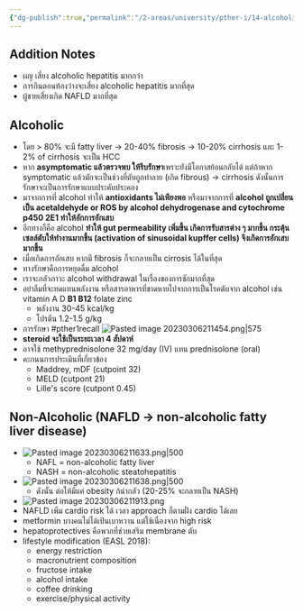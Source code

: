 ```yaml
---
{"dg-publish":true,"permalink":"/2-areas/university/pther-i/14-alcoholic-hepatitis/","created":"2023-03-06T21:00:17.342+07:00","updated":"2025-10-06T19:51:26.774+07:00"}
---
```


## Addition Notes
- ผญ เสี่ยง alcoholic hepatitis มากกว่า
- การกินตอนท้องว่างจะเสี่ยง alcoholic hepatitis มากที่สุด
- ผู้ชายเสี่ยงเกิด NAFLD มากที่สุด

## Alcoholic
- โดย > 80% จะมี fatty liver -> 20-40% fibrosis -> 10-20% cirrhosis และ 1-2% of cirrhosis จะเป็น HCC
- หาก **asymptomatic แล้วตรวจพบ ให้รีบรักษา**เพราะยังมีโอกาสย้อนกลับได้ แต่ถ้าหาก symptomatic แล้วมักจะเป็นช่วงที่ตับถูกทำลาย (เกิด fibrous) -> cirrhosis ดังนั้นการรักษาจะเป็นการรักษาแบบประคับประคอง
- มาจากการที่ alcohol ทำให้ **antioxidants ไม่เพียงพอ** หรือมาจากการที่ **alcohol ถูกเปลี่ยนเป็น acetaldehyde or ROS by alcohol dehydrogenase and cytochrome p450 2E1 ทำให้อักการอักเสบ**
- อีกทางก็คือ alcohol **ทำให้ gut permeability เพิ่มขึ้น เกิดการรับสารต่าง ๆ มากขึ้น กระตุ้นเซลล์ตับให้ทำงานมากขึ้น (activation of sinusoidal kupffer cells) จึงเกิดการอักเสบมากขึ้น**
- เมื่อเกิดการอักเสบ หากมี fibrosis ก็จะกลายเป็น cirrosis ได้ในที่สุด
- ทางรักษาคือการหยุดดื่ม alcohol 
- เราจะกลัวภาวะ alcohol withdrawal ในเรื่องของการชักมากที่สุด
- อย่าลืมที่จะทดแทนพลังงาน หรือสารอาหารที่ขาดหายไปจากการเป็นโรคตับจาก alcohol เช่น vitamin A D **B1 B12** folate zinc
	- พลังงาน 30-45 kcal/kg
	- โปรตีน 1.2-1.5 g/kg
- การรักษา #pther1recall 
![Pasted image 20230306211454.png|575](/img/user/3%20Resources/Attachment/Pasted%20image%2020230306211454.png)
- **steroid จะใช้เป็นระยะเวลา 4 สัปดาห์**
- อาจใช้ methyprednisolone 32 mg/day (IV) แทน prednisolone (oral)
- คะกนนการประเมินที่เกี่ยวข้อง
	- Maddrey, mDF (cutpoint 32)
	- MELD (cutpont 21)
	- Lille's score (cutpont 0.45)

## Non-Alcoholic (NAFLD -> non-alcoholic fatty liver disease)
- ![Pasted image 20230306211633.png|500](/img/user/3%20Resources/Attachment/Pasted%20image%2020230306211633.png)
	- NAFL = non-alcoholic fatty liver
	- NASH = non-alcoholic steatohepatitis
- ![Pasted image 20230306211638.png|500](/img/user/3%20Resources/Attachment/Pasted%20image%2020230306211638.png)
	- ดังนั้น ต่อให้มีแค่ obesity ก้น่ากลัว (20-25% จะกลายเป็น NASH)
- ![Pasted image 20230306211913.png](/img/user/3%20Resources/Attachment/Pasted%20image%2020230306211913.png)
- NAFLD เพิ่ม cardio risk ได้ เวลา approach ก็ตามฝั่ง cardio ได้เลย
- metformin บางคนไม่ได้เป้นเบาหวาน แต่ใช้เนื่องจาก high risk
- hepatoprotectives คือพวกที่ช่วยเสริม membrane ตับ
- lifestyle modification (EASL 2018):
	- energy restriction
	- macronutrient composition
	- fructose intake
	- alcohol intake
	- coffee drinking
	- exercise/physical activity